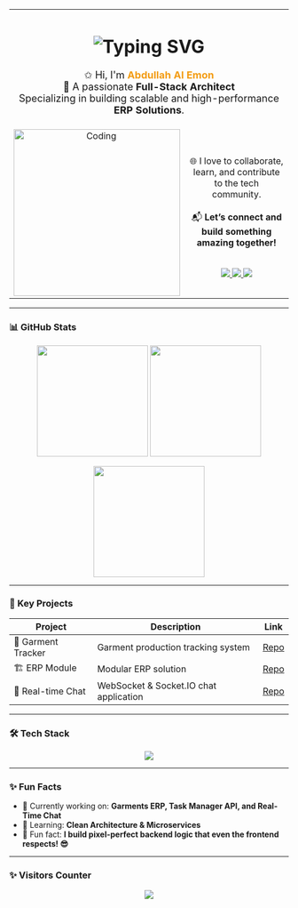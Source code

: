 <!-- Profile Header -->
<table align="center">
  <tr>
    <td align="center" colspan="2">
      <h1>
        <img src="https://readme-typing-svg.herokuapp.com?font=Fira+Code&size=25&duration=3000&pause=1000&color=F7A41D&center=true&vCenter=true&width=500&lines=%F0%9F%91%8B+Welcome+to+My+GitHub+Profile!" alt="Typing SVG" />
      </h1>
      <p style="font-size:18px;">
        ✩ Hi, I'm <b style="color:#f39c12;">Abdullah Al Emon</b><br>
        🚀 A passionate <b>Full-Stack Architect</b><br>
        Specializing in building scalable and high-performance <b>ERP Solutions</b>.
      </p>
    </td>
  </tr>
  <tr>
    <td align="center" width="50%">
      <img src="https://media.giphy.com/media/qgQUggAC3Pfv687qPC/giphy.gif" alt="Coding" width="300" />
    </td>
    <td align="center" width="50%">
      <p style="font-size:16px;">
        🌐 I love to collaborate, learn, and contribute to the tech community.<br><br>
        📬 <b>Let’s connect and build something amazing together!</b>
      </p>
      <br>
      <a href="https://www.linkedin.com/in/your-profile" target="_blank">
        <img src="https://img.shields.io/badge/LinkedIn-Connect-blue?style=for-the-badge&logo=linkedin&logoColor=white" />
      </a>
      <a href="mailto:abdullah.a.emon26@gmail.com">
        <img src="https://img.shields.io/badge/Gmail-Message-D14836?style=for-the-badge&logo=gmail&logoColor=white" />
      </a>
      <a href="https://yourportfolio.com" target="_blank">
        <img src="https://img.shields.io/badge/Portfolio-Visit-black?style=for-the-badge&logo=firefox&logoColor=white" />
      </a>
    </td>
  </tr>
</table>

---

### 📊 GitHub Stats

<p align="center">
  <img src="https://github-readme-stats.vercel.app/api?username=aa-emon022&show_icons=true&count_private=true&theme=radical" height="200" />
  <img src="https://github-readme-stats.vercel.app/api/top-langs/?username=aa-emon022&layout=compact&theme=radical" height="200" />
</p>
<p align="center">
  <img src="https://github-readme-streak-stats.herokuapp.com/?user=aa-emon022&theme=radical" height="200" />
</p>

---

### 🚀 Key Projects

| Project           | Description                              | Link                                                           |
| ----------------- | ---------------------------------------- | -------------------------------------------------------------- |
| 🧵 Garment Tracker | Garment production tracking system       | [Repo](https://github.com/aa-emon022/garment-tracker)          |
| 🏗 ERP Module     | Modular ERP solution                     | [Repo](https://github.com/aa-emon022/erp-module)               |
| 💬 Real-time Chat | WebSocket & Socket.IO chat application   | [Repo](https://github.com/aa-emon022/real-time-chat)           |

---

### 🛠️ Tech Stack

<p align="center">
  <img src="https://skillicons.dev/icons?i=php,laravel,react,nextjs,mysql,oracle,js,firebase,aws,socketio,git" />
</p>

---

### ✨ Fun Facts

- 🚀 Currently working on: **Garments ERP, Task Manager API, and Real-Time Chat**
- 🌱 Learning: **Clean Architecture & Microservices**
- 🧹 Fun fact: **I build pixel-perfect backend logic that even the frontend respects! 😎**

---

### ✨ Visitors Counter

<p align="center">
  <img src="https://profile-counter.glitch.me/aa-emon022/count.svg" />
</p>
